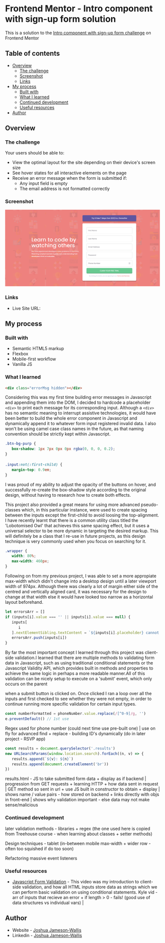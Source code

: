 # Frontend Mentor - Intro component with sign-up form solution

This is a solution to the [Intro component with sign-up form challenge](https://www.frontendmentor.io/challenges/intro-component-with-signup-form-5cf91bd49edda32581d28fd1) on Frontend Mentor

## Table of contents

-  [Overview](#overview)
   -  [The challenge](#the-challenge)
   -  [Screenshot](#screenshot)
   -  [Links](#links)
-  [My process](#my-process)
   -  [Built with](#built-with)
   -  [What I learned](#what-i-learned)
   -  [Continued development](#continued-development)
   -  [Useful resources](#useful-resources)
-  [Author](#author)

## Overview

### The challenge

Your users should be able to:

-  View the optimal layout for the site depending on their device's screen size
-  See hover states for all interactive elements on the page
-  Receive an error message when the form is submitted if:
   -  Any input field is empty
   -  The email address is not formatted correctly

### Screenshot

![](./Screenshot.png)

### Links

-  Live Site URL:

## My process

### Built with

-  Semantic HTML5 markup
-  Flexbox
-  Mobile-first workflow
-  Vanilla JS

### What I learned

```html
<div class="errorMsg hidden"></div>
```

Considering this was my first time building error messages in Javascript and appending them into the DOM, I decided to hardcode a placeholder `<div>` to print each message for its corresponding input. Although a `<div>` has no semantic meaning to interrupt assistive technologies, it would have been better to build the whole error component in Javascript and dynamically append it to whatever form input registered invalid data. I also won't be using camel case class names in the future, as that naming convention should be strictly kept within Javascript.

```css
.btn-bg-purp {
   box-shadow: 1px 7px 0px 0px rgba(0, 0, 0, 0.2);
}

.input:not(:first-child) {
   margin-top: 0.9em;
}
```

I was proud of my ability to adjust the opacity of the buttons on hover, and successfully re-create the box-shadow style according to the original design, without having to research how to create both effects.

This project also provided a great means for using more advanced pseudo-classes which, in this particular instance, were used to create spacing between the inputs except the first-child to avoid loosing the top-alignment. I have recently learnt that there is a common utility class titled the 'Lobotomised Owl' that achieves this same spacing effect, but it uses a universal selector to be more dynamic in targeting the desired markup. This will definitely be a class that I re-use in future projects, as this design technique is very commonly used when you focus on searching for it.

```css
.wrapper {
   width: 80%;
   max-width: 460px;
}
```

Following on from my previous project, I was able to set a more appropiate max-width which didn't change into a desktop design until a later viewport width of 974px. Although there was clearly a lot of margin either side of the centred and vertically aligned card, it was necessary for the design to change at that width else it would have looked too narrow as a horizontal layout beforehand.

```js
let errorsArr = []
if (inputs[i].value === '' || inputs[i].value === null) {
   inputs[
      i
   ].nextElementSibling.textContent = `${inputs[i].placeholder} cannot be empty`
   errorsArr.push(inputs[i])
}
```

By far the most important concept I learned through this project was client-side validation.I learned that there are multiple methods to validating form data in Javascript, such as using traditional conditional statements or the Javascript Validity API, which provides built in methods and properties to achieve the same logic in perhaps a more readable manner.All of this validation can be nicely setup to execute on a 'submit' event, which only occurs on the parent <form> when a submit button is clicked on. Once clicked I ran a loop over all the inputs and first checked to see whether they were not empty, in order to continue running more specific validation for certain input types.

```js
const numberFormatted = phoneNumber.value.replace(/[^0-9]/g, '')
e.preventDefault() // 1st use
```

Regex used for phone number (could next time use pre-built one) | use on fly for advanced find + replace - building ID's dynamically (do in later project - RSVP app)

```js
const results = document.querySelector('.results')
new URLSearchParams(window.location.search).forEach((n, v) => {
   results.append(`${v}: ${n}`)
   results.append(document.createElement('br'))
})
```

results.html - JS to take submitted form data + display as if backend | progression from GET requests + learning HTTP + how data sent in request | GET method so sent in url + use JS built in constructor to obtain + display | shows name / value pairs - how stored on backend + links directly with objs in front-end | shows why validation important - else data may not make sense/malicious

### Continued development

later validation methods - libraries + regex (the one used here is copied from Treehouse course - when learning about classes + setter methods)

Design techniques - tablet (in-between mobile max-width + wider row - often too squished if do too soon)

Refactoring massive event listeners

### Useful resources

-  [Javascript Form Validation](https://www.youtube.com/watch?v=In0nB0ABaUk&t=105s&ab_channel=WebDevSimplified) - This video was my introduction to client-side validation, and how all HTML inputs store data as strings which we can perform basic validation on using conditional statements. Kyle vid - arr of inputs that recieve an error + if length > 0 - fails! (good use of data structures vs individual vars) |

## Author

-  Website - [Joshua Jameson-Wallis](https://joshuajamesonwallis.com)
-  Linkedin - [Joshua Jameson-Wallis]()
